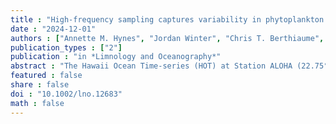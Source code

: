```yaml
---
title : "High-frequency sampling captures variability in phytoplankton population-specific periodicity, growth, and productivity"
date : "2024-12-01"
authors : ["Annette M. Hynes", "Jordan Winter", "Chris T. Berthiaume", "Eric Shimabukuro", "Kelsy Cain", "Angelicque White", "E. Virginia Armbrust", "Francois Ribalet"]
publication_types : ["2"]
publication : "in *Limnology and Oceanography*"
abstract : "The Hawaii Ocean Time-series (HOT) at Station ALOHA (22.75°N, 158°W) in the North Pacific Subtropical Gyre (NPSG) serves as a critical vantage point for observing plankton biomass production and its ecological implications. However, the HOT program's near-monthly sampling frequency does not capture shorter time scale variability in phytoplankton populations. To address this gap, we deployed the SeaFlow flow cytometer for continuous monitoring during HOT cruises from 2014 to 2021. This approach allowed us to examine variations in the surface abundance and cell carbon content of specific phytoplankton groups: the cyanobacteria Prochlorococcus, Synechococcus, and Crocosphaera as well as a range of small eukaryotic phytoplankton (≤ 5 μm). Our data showed that daily to monthly variability in Prochlorococcus and Synechococcus abundance matches seasonal and interannual variability, while small eukaryotic phytoplankton and Crocosphaera showed the highest seasonal and interannual fluctuations. The study also found that eukaryotic phytoplankton and Crocosphaera had higher median cellular growth rates (0.076 and 0.090h−1, respectively) compared to Prochlorococcus and Synechococcus (0.037 and 0.045h−1, respectively). These variances in abundance and growth rates indicate that shifts in the community structure significantly impact primary productivity in the NPSG. Our results underscore the importance of daily to monthly phytoplankton dynamics in ecosystem function and carbon cycling."
featured : false
share : false
doi : "10.1002/lno.12683"
math : false
---
```

